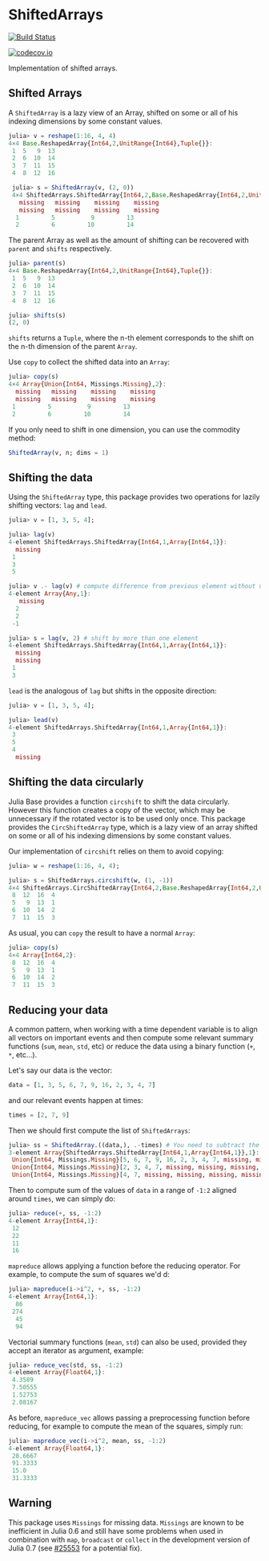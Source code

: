 # ShiftedArrays

[![Build Status](https://travis-ci.org/piever/ShiftedArrays.jl.svg?branch=master)](https://travis-ci.org/piever/ShiftedArrays.jl)

[![codecov.io](http://codecov.io/github/piever/ShiftedArrays.jl/coverage.svg?branch=master)](http://codecov.io/github/piever/ShiftedArrays.jl?branch=master)

Implementation of shifted arrays.

## Shifted Arrays

A `ShiftedArray` is a lazy view of an Array, shifted on some or all of his indexing dimensions by some constant values.

```julia
julia> v = reshape(1:16, 4, 4)
4×4 Base.ReshapedArray{Int64,2,UnitRange{Int64},Tuple{}}:
 1  5   9  13
 2  6  10  14
 3  7  11  15
 4  8  12  16

 julia> s = ShiftedArray(v, (2, 0))
 4×4 ShiftedArrays.ShiftedArray{Int64,2,Base.ReshapedArray{Int64,2,UnitRange{Int64},Tuple{}}}:
   missing   missing    missing    missing
   missing   missing    missing    missing
  1         5          9         13       
  2         6         10         14  
```

The parent Array as well as the amount of shifting can be recovered with `parent` and `shifts` respectively.

```julia
julia> parent(s)
4×4 Base.ReshapedArray{Int64,2,UnitRange{Int64},Tuple{}}:
 1  5   9  13
 2  6  10  14
 3  7  11  15
 4  8  12  16

julia> shifts(s)
(2, 0)
```

`shifts` returns a `Tuple`, where the n-th element corresponds to the shift on the n-th dimension of the parent `Array`.

Use `copy` to collect the shifted data into an `Array`:

```julia
julia> copy(s)
4×4 Array{Union{Int64, Missings.Missing},2}:
  missing   missing    missing    missing
  missing   missing    missing    missing
 1         5          9         13       
 2         6         10         14   
```

If you only need to shift in one dimension, you can use the commodity method:

```julia
ShiftedArray(v, n; dims = 1)
```

## Shifting the data

Using the `ShiftedArray` type, this package provides two operations for lazily shifting vectors: `lag` and `lead`.

```julia
julia> v = [1, 3, 5, 4];

julia> lag(v)
4-element ShiftedArrays.ShiftedArray{Int64,1,Array{Int64,1}}:
  missing
 1       
 3       
 5       

julia> v .- lag(v) # compute difference from previous element without unnecessary allocations
4-element Array{Any,1}:
   missing
  2       
  2       
 -1       

julia> s = lag(v, 2) # shift by more than one element
4-element ShiftedArrays.ShiftedArray{Int64,1,Array{Int64,1}}:
  missing
  missing
 1       
 3
```

`lead` is the analogous of `lag` but shifts in the opposite direction:

```julia
julia> v = [1, 3, 5, 4];

julia> lead(v)
4-element ShiftedArrays.ShiftedArray{Int64,1,Array{Int64,1}}:
 3       
 5       
 4       
  missing
```

## Shifting the data circularly

Julia Base provides a function `circshift` to shift the data circularly. However this function
creates a copy of the vector, which may be unnecessary if the rotated vector is to be used only once.
This package provides the `CircShiftedArray` type, which is a lazy view of an array
shifted on some or all of his indexing dimensions by some constant values.

Our implementation of `circshift` relies on them to avoid copying:

```julia
julia> w = reshape(1:16, 4, 4);

julia> s = ShiftedArrays.circshift(w, (1, -1))
4×4 ShiftedArrays.CircShiftedArray{Int64,2,Base.ReshapedArray{Int64,2,UnitRange{Int64},Tuple{}}}:
 8  12  16  4
 5   9  13  1
 6  10  14  2
 7  11  15  3
```

As usual, you can `copy` the result to have a normal `Array`:

```julia
julia> copy(s)
4×4 Array{Int64,2}:
 8  12  16  4
 5   9  13  1
 6  10  14  2
 7  11  15  3
```

## Reducing your data

A common pattern, when working with a time dependent variable is to align all vectors on important events and then compute some relevant summary functions (`sum`, `mean`, `std`, etc) or reduce the data using a binary function (`+`, `*`, etc...).

Let's say our data is the vector:

```julia
data = [1, 3, 5, 6, 7, 9, 16, 2, 3, 4, 7]
```

and our relevant events happen at times:

```julia
times = [2, 7, 9]
```

Then we should first compute the list of `ShiftedArrays`:

```julia
julia> ss = ShiftedArray.((data,), .-times) # You need to subtract the index to center around times
3-element Array{ShiftedArrays.ShiftedArray{Int64,1,Array{Int64,1}},1}:
 Union{Int64, Missings.Missing}[5, 6, 7, 9, 16, 2, 3, 4, 7, missing, missing]                                         
 Union{Int64, Missings.Missing}[2, 3, 4, 7, missing, missing, missing, missing, missing, missing, missing]            
 Union{Int64, Missings.Missing}[4, 7, missing, missing, missing, missing, missing, missing, missing, missing, missing]
```

Then to compute sum of the values of `data` in a range of `-1:2` aligned around `times`, we can simply do:

```julia
julia> reduce(+, ss, -1:2)
4-element Array{Int64,1}:
 12
 22
 11
 16
```

`mapreduce` allows applying a function before the reducing operator. For example, to compute the sum of squares we'd d:

```julia
julia> mapreduce(i->i^2, +, ss, -1:2)
4-element Array{Int64,1}:
  86
 274
  45
  94
```

Vectorial summary functions (`mean`, `std`) can also be used, provided they accept an iterator as argument, example:

```julia
julia> reduce_vec(std, ss, -1:2)
4-element Array{Float64,1}:
 4.3589
 7.50555
 1.52753
 2.08167
```

As before, `mapreduce_vec` allows passing a preprocessing function before reducing, for example to compute the mean of the squares, simply run:

```julia
julia> mapreduce_vec(i->i^2, mean, ss, -1:2)
4-element Array{Float64,1}:
 28.6667
 91.3333
 15.0   
 31.3333
```

## Warning

This package uses `Missings` for missing data. `Missings` are known to be inefficient in Julia 0.6 and still have some problems when used in combination with `map`, `broadcast` or `collect` in the development version of Julia 0.7 (see [#25553](https://github.com/JuliaLang/julia/pull/25553) for a potential fix).
